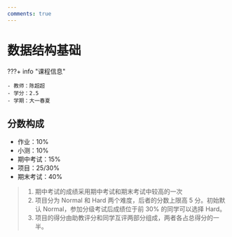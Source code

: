 ```yaml
---
comments: true
---
```


# 数据结构基础

???+ info "课程信息"

    - 教师：陈超超
    - 学分：2.5
    - 学期：大一春夏

## 分数构成

- 作业：10%
- 小测：10%
- 期中考试：15%
- 项目：25/30%
- 期末考试：40%

> 1. 期中考试的成绩采用期中考试和期末考试中较高的一次
> 2. 项目分为 Normal 和 Hard 两个难度，后者的分数上限高 5 分。初始默认 Normal，参加分级考试后成绩位于前 30% 的同学可以选择 Hard。
> 3. 项目的得分由助教评分和同学互评两部分组成，两者各占总得分的一半。

